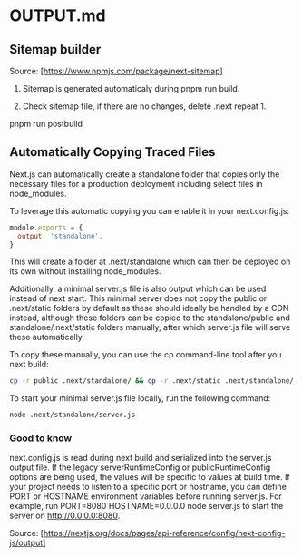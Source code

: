 # OUTPUT.md

## Sitemap builder

Source: [https://www.npmjs.com/package/next-sitemap]

1. Sitemap is generated automaticaly during pnpm run build.

2. Check sitemap file, if there are no changes, delete .next repeat 1.

pnpm run postbuild

## Automatically Copying Traced Files

Next.js can automatically create a standalone folder that copies only the necessary files for a production deployment including select files in node_modules.

To leverage this automatic copying you can enable it in your next.config.js:

```js
module.exports = {
  output: 'standalone',
}
```

This will create a folder at .next/standalone which can then be deployed on its own without installing node_modules.

Additionally, a minimal server.js file is also output which can be used instead of next start. This minimal server does not copy the public or .next/static folders by default as these should ideally be handled by a CDN instead, although these folders can be copied to the standalone/public and standalone/.next/static folders manually, after which server.js file will serve these automatically.

To copy these manually, you can use the cp command-line tool after you next build:

```bash
cp -r public .next/standalone/ && cp -r .next/static .next/standalone/.next/
```

To start your minimal server.js file locally, run the following command:

```bash
node .next/standalone/server.js
```

### Good to know

next.config.js is read during next build and serialized into the server.js output file. If the legacy serverRuntimeConfig or publicRuntimeConfig options are being used, the values will be specific to values at build time.
If your project needs to listen to a specific port or hostname, you can define PORT or HOSTNAME environment variables before running server.js. For example, run PORT=8080 HOSTNAME=0.0.0.0 node server.js to start the server on <http://0.0.0.0:8080>.

Source: [https://nextjs.org/docs/pages/api-reference/config/next-config-js/output]
